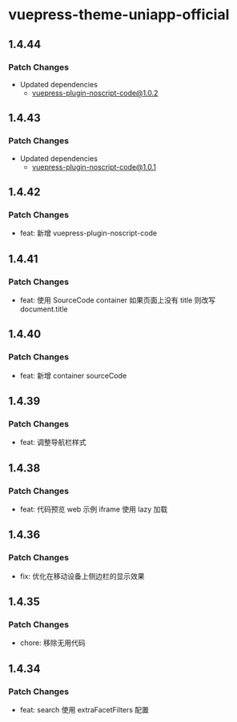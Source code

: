 # vuepress-theme-uniapp-official

## 1.4.44

### Patch Changes

- Updated dependencies
  - vuepress-plugin-noscript-code@1.0.2

## 1.4.43

### Patch Changes

- Updated dependencies
  - vuepress-plugin-noscript-code@1.0.1

## 1.4.42

### Patch Changes

- feat: 新增 vuepress-plugin-noscript-code

## 1.4.41

### Patch Changes

- feat: 使用 SourceCode container 如果页面上没有 title 则改写 document.title

## 1.4.40

### Patch Changes

- feat: 新增 container sourceCode

## 1.4.39

### Patch Changes

- feat: 调整导航栏样式

## 1.4.38

### Patch Changes

- feat: 代码预览 web 示例 iframe 使用 lazy 加载

## 1.4.36

### Patch Changes

- fix: 优化在移动设备上侧边栏的显示效果

## 1.4.35

### Patch Changes

- chore: 移除无用代码

## 1.4.34

### Patch Changes

- feat: search 使用 extraFacetFilters 配置
